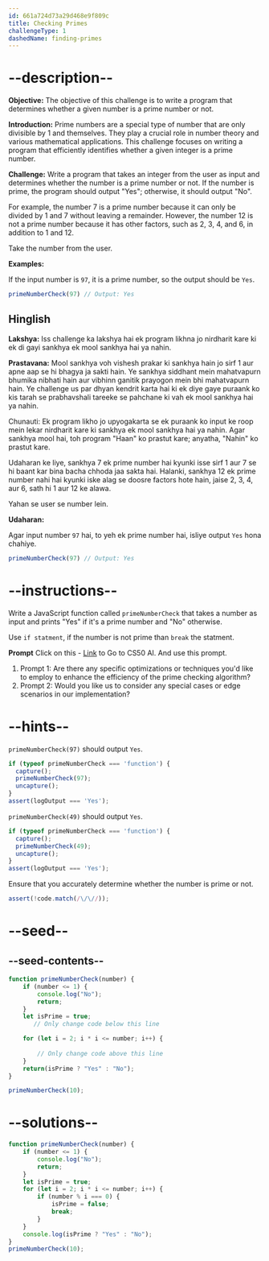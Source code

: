 ```yaml
---
id: 661a724d73a29d468e9f809c
title: Checking Primes
challengeType: 1
dashedName: finding-primes
---
```


# --description--

**Objective:**
 The objective of this challenge is to write a program that determines whether a given number is a prime number or not.

**Introduction:**
 Prime numbers are a special type of number that are only divisible by 1 and themselves. They play a crucial role in number theory and various mathematical applications. This challenge focuses on writing a program that efficiently identifies whether a given integer is a prime number.

**Challenge:**
 Write a program that takes an integer from the user as input and determines whether the number is a prime number or not. If the number is prime, the program should output "Yes"; otherwise, it should output "No".
 
 For example, the number 7 is a prime number because it can only be divided by 1 and 7 without leaving a remainder. However, the number 12 is not a prime number because it has other factors, such as 2, 3, 4, and 6, in addition to 1 and 12.

Take the number from the user.

**Examples:**

If the input number is `97`, it is a prime number, so the output should be `Yes`.

```js
primeNumberCheck(97) // Output: Yes
```


<h2>Hinglish</h2>

**Lakshya:**
 Iss challenge ka lakshya hai ek program likhna jo nirdharit kare ki ek di gayi sankhya ek mool sankhya hai ya nahin.

**Prastavana:**
 Mool sankhya voh vishesh prakar ki sankhya hain jo sirf 1 aur apne aap se hi bhagya ja sakti hain. Ye sankhya siddhant mein mahatvapurn bhumika nibhati hain aur vibhinn ganitik prayogon mein bhi mahatvapurn hain. Ye challenge us par dhyan kendrit karta hai ki ek diye gaye puraank ko kis tarah se prabhavshali tareeke se pahchane ki vah ek mool sankhya hai ya nahin.

Chunauti:
 Ek program likho jo upyogakarta se ek puraank ko input ke roop mein lekar nirdharit kare ki sankhya ek mool sankhya hai ya nahin. Agar sankhya mool hai, toh program "Haan" ko prastut kare; anyatha, "Nahin" ko prastut kare.
 
Udaharan ke liye, sankhya 7 ek prime number hai kyunki isse sirf 1 aur 7 se hi baant kar bina bacha chhoda jaa sakta hai. Halanki, sankhya 12 ek prime number nahi hai kyunki iske alag se doosre factors hote hain, jaise 2, 3, 4, aur 6, sath hi 1 aur 12 ke alawa.

Yahan se user se number lein.

**Udaharan:**

Agar input number `97` hai, to yeh ek prime number hai, isliye output `Yes` hona chahiye.

```js
primeNumberCheck(97) // Output: Yes
```


# --instructions--

Write a JavaScript function called `primeNumberCheck` that takes a number as input and prints "Yes" if it's a prime number and "No" otherwise.

Use `if statment`, if the number is not prime than `break` the statment.

**Prompt** 
Click on this - <a href = "https://cs50.ai/chat">Link</a> to Go to CS50 AI.
And use this prompt.

1. Prompt 1:  Are there any specific optimizations or techniques you'd like to employ to enhance the efficiency of the prime checking algorithm?</br>
2. Prompt 2: Would you like us to consider any special cases or edge scenarios in our implementation?

# --hints--

`primeNumberCheck(97)` should output `Yes`.


```js
if (typeof primeNumberCheck === 'function') {
  capture();
  primeNumberCheck(97);
  uncapture();
}
assert(logOutput === 'Yes');
```

`primeNumberCheck(49)` should output `Yes`.


```js
if (typeof primeNumberCheck === 'function') {
  capture();
  primeNumberCheck(49);
  uncapture();
}
assert(logOutput === 'Yes');
```

Ensure that you accurately determine whether the number is prime or not.


```js
assert(!code.match(/\/\//));

```

# --seed--
## --seed-contents--


```js
function primeNumberCheck(number) {
    if (number <= 1) {
        console.log("No");
        return;
    }
    let isPrime = true;
       // Only change code below this line

    for (let i = 2; i * i <= number; i++) {
        
        // Only change code above this line
    }
    return(isPrime ? "Yes" : "No");
}

primeNumberCheck(10);
```

# --solutions--

```js
function primeNumberCheck(number) {
    if (number <= 1) {
        console.log("No");
        return;
    }
    let isPrime = true;
    for (let i = 2; i * i <= number; i++) {
        if (number % i === 0) {
            isPrime = false;
            break;
        }
    }
    console.log(isPrime ? "Yes" : "No");
}
primeNumberCheck(10);
```

